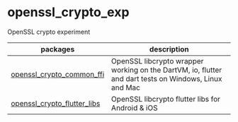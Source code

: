 # openssl_crypto_exp

OpenSSL crypto experiment

| packages | description |
| ---- | --- |
| [openssl_crypto_common_ffi](packages/openssl_crypto_common_ffi) | OpenSSL libcrypto wrapper working on the DartVM, io, flutter and dart tests on Windows, Linux and Mac
| [openssl_crypto_flutter_libs](packages/openssl_crypto_flutter_libs) | OpenSSL libcrypto flutter libs for Android & iOS
